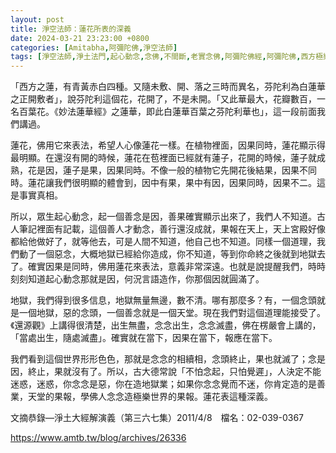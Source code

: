 ```yaml
---
layout: post
title: 淨空法師：蓮花所表的深義
date: 2024-03-21 23:23:00 +0800
categories: [Amitabha,阿彌陀佛,淨空法師]
tags: [淨空法師,淨土法門,起心動念,念佛,不間斷,老實念佛,阿彌陀佛經,阿彌陀佛,西方極樂世界,蓮花,佛力加持,帶業往生,信願持名]
---
```


「西方之蓮，有青黃赤白四種。又隨未敷、開、落之三時而異名，芬陀利為白蓮華之正開敷者」，說芬陀利這個花，花開了，不是未開。「又此華最大，花瓣數百，一名百葉花。《妙法蓮華經》之蓮華，即此白蓮華百葉之芬陀利華也」，這一段前面我們講過。

蓮花，佛用它來表法，希望人心像蓮花一樣。在植物裡面，因果同時，蓮花顯示得最明顯。在還沒有開的時候，蓮花在苞裡面已經就有蓮子，花開的時候，蓮子就成熟，花是因，蓮子是果，因果同時。不像一般的植物它先開花後結果，因果不同時。蓮花讓我們很明顯的體會到，因中有果，果中有因，因果同時，因果不二。這是事實真相。

所以，眾生起心動念，起一個善念是因，善果確實顯示出來了，我們人不知道。古人筆記裡面有記載，這個善人才動念，善行還沒成就，果報在天上，天上宮殿好像都給他做好了，就等他去，可是人間不知道，他自己也不知道。同樣一個道理，我們動了一個惡念，大概地獄已經給你造成，你不知道，等到你命終之後就到地獄去了。確實因果是同時，佛用蓮花來表法，意義非常深遠。也就是說提醒我們，時時刻刻知道起心動念那就是因，何況言語造作，你那個因就圓滿了。

地獄，我們得到很多信息，地獄無量無邊，數不清。哪有那麼多？有，一個念頭就是一個地獄，惡的念頭，一個善念就是一個天堂。現在我們對這個道理能接受了。《還源觀》上講得很清楚，出生無盡，念念出生，念念滅盡，佛在楞嚴會上講的，「當處出生，隨處滅盡」。確實就在當下，因果在當下，報應在當下。

我們看到這個世界形形色色，那就是念念的相續相，念頭終止，果也就滅了；念是因，終止，果就沒有了。所以，古大德常說「不怕念起，只怕覺遲」，人決定不能迷惑，迷惑，你念念是惡，你在造地獄業；如果你念念覺而不迷，你肯定造的是善業，天堂的果報，學佛人念念造極樂世界的果報。蓮花表這種深義。

文摘恭錄—淨土大經解演義（第三六七集）2011/4/8　檔名：02-039-0367

<https://www.amtb.tw/blog/archives/26336>        